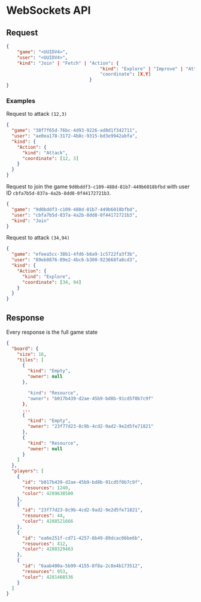 # WebSockets API

## Request

```json
{
    "game": "<UUIDV4>",
    "user": "<UUIDV4>",
    "kind": "Join" | "Fetch" | "Action": {
                                   "kind": "Explore" | "Improve" | "Attack"
                                   "coordinate": [X,Y]
                               }
}
```

### Examples

Request to attack `(12,3)`

```json
{
  "game": "38f7f65d-76bc-4d93-9226-ad8d1f342711",
  "user": "ae0ea178-3172-4b8c-9315-bd3e9942abfa",
  "kind": {
    "Action": {
      "kind": "Attack",
      "coordinate": [12, 3]
    }
  }
}
```

Request to join the game `9d0bddf3-c109-488d-81b7-449b6018bfbd` with user ID `cbfa7b5d-837a-4a2b-8dd8-0f44172721b3`.

```json
{
  "game": "9d0bddf3-c109-488d-81b7-449b6018bfbd",
  "user": "cbfa7b5d-837a-4a2b-8dd8-0f44172721b3",
  "kind": "Join"
}
```

Request to attack `(34,94)`

```json
{
  "game": "efeea5cc-38b1-4fd6-b6a9-1c5722fa3f3b",
  "user": "89eb0876-89e2-4bc6-b300-923668fa8cd3",
  "kind": {
    "Action": {
      "kind": "Explore",
      "coordinate": [34, 94]
    }
  }
}
```

## Response

Every response is the full game state

```json
{
  "board": {
    "size": 16,
    "tiles": [
      {
        "kind": "Empty",
        "owner": null
      },

        "kind": "Resource",
        "owner": "b017b439-d2ae-45b9-bd8b-91cd5f0b7c9f"
      },
      ...
      {
        "kind": "Empty",
        "owner": "23f77d23-8c9b-4cd2-9ad2-9e2d5fe71821"
      },
      {
        "kind": "Resource",
        "owner": null
      }
    ]
  },
  "players": [
    {
      "id": "b017b439-d2ae-45b9-bd8b-91cd5f0b7c9f",
      "resources": 1240,
      "color": 4289638500
    },
    {
      "id": "23f77d23-8c9b-4cd2-9ad2-9e2d5fe71821",
      "resources": 44,
      "color": 4288521666
    },
    {
      "id": "ea6e251f-cd71-4257-8b49-89dcac06be6b",
      "resources": 412,
      "color": 4280329463
    },
    {
      "id": "6aab400a-5b99-4155-8f8a-2c8e4b173512",
      "resources": 953,
      "color": 4281468536
    }
  ]
}
```
